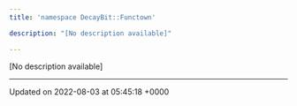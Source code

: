 ```yaml
---
title: 'namespace DecayBit::Functown'

description: "[No description available]"

---
```







[No description available]






-------------------------------

Updated on 2022-08-03 at 05:45:18 +0000